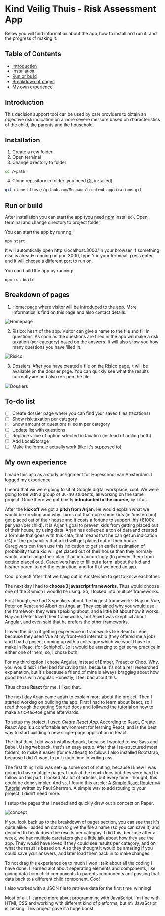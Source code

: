 # Kind Veilig Thuis - Risk Assessment App

Below you will find information about the app, how to install and run it, and the progress of making it.

## Table of Contents

- [Introduction](#introduction)
- [Installation](#installation)
- [Run or build](#run-or-build)
- [Breakdown of pages](#breakdown-of-pages)
- [My own experience](#my-own-experience)

## Introduction

This decision support tool can be used by care providers to obtain an objective risk indication on a more severe measure based on characteristics of the child, the parents and the household.

## Installation

1. Create a new folder
2. Open terminal
3. Change directory to folder

```bash
cd /~path
```

4. Clone repository in folder (you need [Git](https://www.linode.com/docs/development/version-control/how-to-install-git-on-linux-mac-and-windows/) installed)

```bash
git clone https://github.com/Mennauu/frontend-applications.git
```

## Run or build

After installation you can start the app (you need [npm](https://www.npmjs.com/get-npm) installed). Open terminal and change directory to project folder.

You can start the app by running:

```bash
npm start
```

It will automtically open http://localhost:3000/ in your browser. If something else is already running on port 3000, type Y in your terminal, press enter, and it will choose a different port to run on.

You can build the app by running:

```bash
npm run build
```

## Breakdown of pages

1. Home: page where visitor will be introduced to the app. More information is find on this page and also contact details.

![Homepage](https://image.ibb.co/j7taJ0/Schermafbeelding-2018-10-19-om-11-06-27.png)

2. Risico: heart of the app. Visitor can give a name to the file and fill in questions. As soon as the questions are filled in the app will make a risk taxation (per category) based on the answers. It will also show you how many questions you have filled in.

![Risico](https://image.ibb.co/gWUXWL/Schermafbeelding-2018-10-19-om-14-40-56.png)

3. Dossiers: After you have created a file on the Risico page, it will be available on the dossier page. You can quickly see what the results currently are and also re-open the file.

![Dossiers](https://image.ibb.co/ecGJ5f/Schermafbeelding-2018-10-19-om-14-44-45.png)

## To-do list

- [ ] Create dossier page where you can find your saved files (taxations)
- [ ] Show risk taxation per category
- [ ] Show amount of questions filled in per category
- [ ] Update list with questions
- [ ] Replace value of option selected in taxation (instead of adding both)
- [ ] Add LocalStorage
- [ ] Make the formule actually work (like it's supposed to)

## My own experience

I made this app as a study assignment for Hogeschool van Amsterdam. I logged my experience.

I heard that we were going to sit at Google digital workplace, cool. We were going to be with a group of 30-40 students, all working on the same project. Once there we got briefly **introducted to the course**, by Titus.

After the **kick off** we got a **pitch from Arjan**. He would explain what we would be creating and why. Turns out that quite some kids (in Amsterdam) get placed out of their house and it costs a fortune to support this (€100k per year/per child). It is Arjan's goal to prevent kids from getting placed out of their house, by using data. Arjan has collected a ton of data and created a formule that goes with this data; that means that he can get an indication (%) of the probability that a kid will get placed out of their house. Caregivers can then use this indication to get an earlier estimation of probability that a kid will get placed out of their house than they normaly would, and change their plan of action accordingly (to prevent them from getting placed out). Caregivers have to fill out a form, about the kid and his/her parent to get the estimation, and for that we need an app.

Cool project! After that we hang out in Amsterdam to get to know eachother.

The next day I had to **choose 3 javascript frameworks**, Titus would choose one of the 3 which I woudld be using. So, I looked into multiple frameworks.

First though, we had 3 speakers about the biggest frameworks: Hay on Vue, Peter on React and Albert on Angular. They explained why you would use the framework they were speaking about, and a little bit about how it works. Hay and Peter loved their frameworks, but Albert was skeptical about Angular, and even said that he prefers the other frameworks.

I loved the idea of getting experience in frameworks like React or Vue, because they used Vue at my front-end internship (they offered me a job) and I had a project coming up with a colleague which we would have to make in React (for Schiphol). So it would be amazing to get some practice in either one of them, so, I chose both.

For my third option I chose Angular, instead of Ember, Preact or Choo. Why, you would ask? I feel bad for saying this, because it's not a real researched explanation, but it's because a friend of mine is always bragging about how good he is with Angular. Honestly, I feel bad about this.

Titus chose **React** for me. I liked that.

The next day Arjan came again to explain more about the project. Then I started working on building the app. First I had to learn about React, so I read through the [getting Started docs](https://reactjs.org/docs/getting-started.html) and followed the [tutorial](https://reactjs.org/tutorial/tutorial.html) on how to make a tic-tac-toe game afterwards.

To setup my project, I used *Create React App*. According to React, Create React App is a comfortable environment for learning React, and is the best way to start building a new single-page application in React.

The first thing I did was install webpack, because I wanted to use Sass and Babel. Using webpack, that's an easy setup. After that I re-structured most folders, to make it easier (for me atleast) to follow. I also installed Bootstrap, because I didn't want to put much time in writing css.

The first thing I did was set-up some sort of routing, because I knew I was going to have multiple pages. I look at the react-docs but they were hard to follow on this part. I looked at a lot of articles, but every time I thought, this could be done simpler. And so, I found this article: [A Simple React Router v4 Tutorial](https://medium.com/@pshrmn/a-simple-react-router-v4-tutorial-7f23ff27adf) written by Paul Sherman. A simple way to add routing to your project, I didn't need more.

I setup the pages that I needed and quickly drew out a concept on Paper.

![concept](https://preview.ibb.co/ipAWaf/IMG-1988.jpg)

If you look back up to the breakdown of pages section, you can see that it's quite alike. I added an option to give the file a name (so you can save it) and decided to break down the results per category. I did this, because after a week, we had multiple caretakers give a little talk about how they see the app. They would have loved if they could see results per category, and on what the result is based on. Also they thought it would be amazing if you could save your answers, and later load them back in to make changes.

To not drag this experience on to much I won't talk about all the coding I have done. I learned alot about seperating elements and components, like giving data from child components to parents components and passing that data back to a different child component. Cool!

I also worked with a JSON file to retrieve data for the first time, winning!

Most of all, I learned more about programming with JavaScript. I'm fine with HTMl, CSS and working with different kind of platforms, but my JavaScript is lacking. This project gave it a huge boost.
